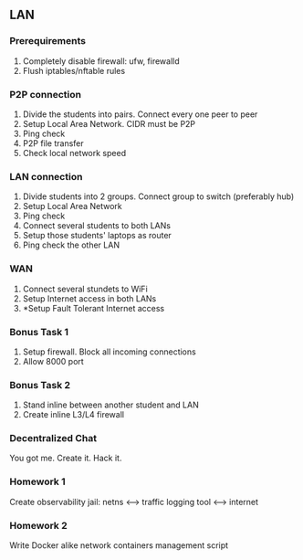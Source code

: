 ## LAN

### Prerequirements

1. Completely disable firewall: ufw, firewalld
2. Flush iptables/nftable rules

### P2P connection

1. Divide the students into pairs. Connect every one peer to peer
2. Setup Local Area Network. CIDR must be P2P
3. Ping check
4. P2P file transfer
5. Check local network speed

### LAN connection

1. Divide students into 2 groups. Connect group to switch (preferably hub)
2. Setup Local Area Network
3. Ping check
4. Connect several students to both LANs
5. Setup those students' laptops as router
6. Ping check the other LAN

### WAN

1. Connect several stundets to WiFi
2. Setup Internet access in both LANs
3. *Setup Fault Tolerant Internet access

### Bonus Task 1

1. Setup firewall. Block all incoming connections
2. Allow 8000 port

### Bonus Task 2

1. Stand inline between another student and LAN
2. Create inline L3/L4 firewall

### Decentralized Chat

You got me. Create it. Hack it.

### Homework 1

Create observability jail: netns <--> traffic logging tool <--> internet

### Homework 2

Write Docker alike network containers management script
